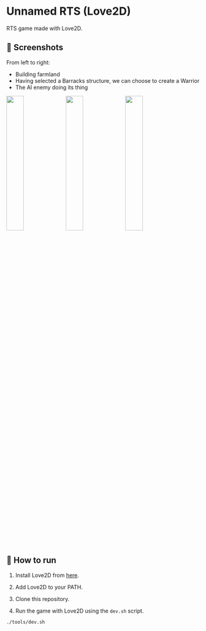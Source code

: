 # Unnamed RTS (Love2D)

RTS game made with Love2D.

## 📸 Screenshots

From left to right:
* Building farmland
* Having selected a Barracks structure, we can choose to create a Warrior
* The AI enemy doing its thing

<img width="30%" src="https://github.com/user-attachments/assets/28aed0f1-81c5-41a5-9696-1383de7b1420">

<img width="30%" src="https://github.com/user-attachments/assets/36571c5e-2e6d-455d-8848-ed01ab9d0745">

<img width="30%" src="https://github.com/user-attachments/assets/f0b8983d-8ed8-432f-b1b8-620411ece656">

## 🚀 How to run

1. Install Love2D from [here](https://love2d.org/).

2. Add Love2D to your PATH.

3. Clone this repository.

4. Run the game with Love2D using the `dev.sh` script.

  ```bash
  ./tools/dev.sh
  ```
